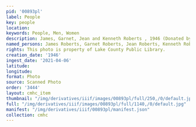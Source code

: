 ```yaml
---
pid: '00893pl'
label: People
key: people
location: 
keywords: People, Men, Women
description: James, Garnet, Jean and Kenneth Roberts , 1946 (Donated by Keith Roberts)
named_persons: James Roberts, Garnet Roberts, Jean Roberts, Kenneth Roberts
rights: This photo is property of Lake County Public Library.
creation_date: '1946'
ingest_date: '2021-04-06'
latitude: 
longitude: 
format: Photo
source: Scanned Photo
order: '3444'
layout: cmhc_item
thumbnail: "/img/derivatives/iiif/images/00893pl/full/250,/0/default.jpg"
full: "/img/derivatives/iiif/images/00893pl/full/1140,/0/default.jpg"
manifest: "/img/derivatives/iiif/00893pl/manifest.json"
collection: cmhc
---
```

